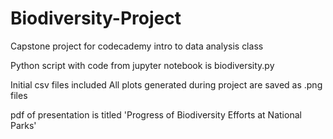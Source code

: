 # Biodiversity-Project
Capstone project for codecademy intro to data analysis class

Python script with code from jupyter notebook is biodiversity.py

Initial csv files included
All plots generated during project are saved as .png files

pdf of presentation is titled 'Progress of Biodiversity Efforts at National Parks'
